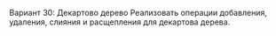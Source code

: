 Вариант 30: Декартово дерево
Реализовать операции добавления, удаления, слияния и расщепления для декартова дерева.